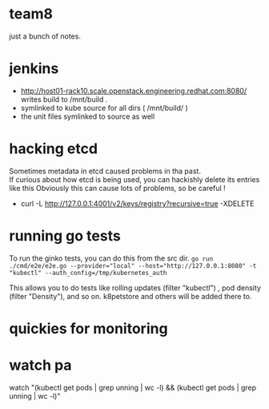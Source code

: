 # team8
just a bunch of notes.

# jenkins

- http://host01-rack10.scale.openstack.engineering.redhat.com:8080/ writes build to /mnt/build .
- symlinked to kube source for all dirs ( /mnt/build/ )
- the unit files symlinked to source as well

# hacking etcd

Sometimes metadata in etcd caused problems in tha past.  
If curious about how etcd is being used, you can hackishly delete its entries like this 
Obviously this can cause lots of problems, so be careful !
- curl -L http://127.0.0.1:4001/v2/keys/registry?recursive=true -XDELETE


# running go tests

To run the ginko tests, you can do this from the src dir.
```go run ./cmd/e2e/e2e.go --provider="local" --host="http://127.0.0.1:8080" -t "kubectl" --auth_config=/tmp/kubernetes_auth``` 

This allows you to do tests like rolling updates (filter "kubectl") , pod density (filter "Density"), and so on.  k8petstore and others will be added there to.

# quickies for monitoring 

# watch pa
watch "(kubectl get pods | grep unning | wc -l) && (kubectl get pods | grep unning | wc -l)"
